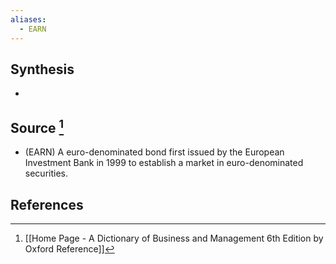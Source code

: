 ```yaml
---
aliases:
  - EARN
---
```

## Synthesis
- 
## Source [^1]
- (EARN) A euro-denominated bond first issued by the European Investment Bank in 1999 to establish a market in euro-denominated securities.
## References

[^1]: [[Home Page - A Dictionary of Business and Management 6th Edition by Oxford Reference]]